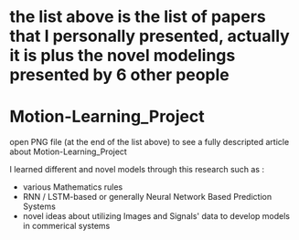 # the list above is the list of papers that I personally presented, actually it is plus the novel modelings presented by 6 other people 

# Motion-Learning_Project
open PNG file (at the end of the list above) to see a fully descripted article about Motion-Learning_Project

I learned different and novel models through this research such as :
- various Mathematics rules 
- RNN / LSTM-based or generally Neural Network Based Prediction Systems
- novel ideas about utilizing Images and Signals' data to develop models in commerical systems

